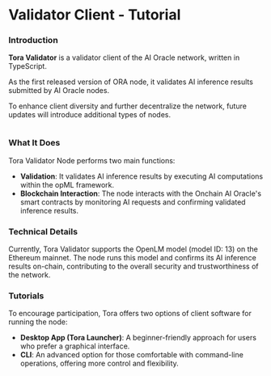 # Validator Client - Tutorial

### Introduction

**Tora Validator** is a validator client of the AI Oracle network, written in TypeScript.

As the first released version of ORA node, it validates AI inference results submitted by AI Oracle nodes.

To enhance client diversity and further decentralize the network, future updates will introduce additional types of nodes.

<figure><img src="../../.gitbook/assets/tora fig thumbnail.png" alt=""><figcaption></figcaption></figure>

### What It Does

Tora Validator Node performs two main functions:

* **Validation**: It validates AI inference results by executing AI computations within the opML framework.
* **Blockchain Interaction**: The node interacts with the Onchain AI Oracle's smart contracts by monitoring AI requests and confirming validated inference results.

### Technical Details

Currently, Tora Validator supports the OpenLM model (model ID: 13) on the Ethereum mainnet. The node runs this model and confirms its AI inference results on-chain, contributing to the overall security and trustworthiness of the network.

### Tutorials

To encourage participation, Tora offers two options of client software for running the node:

* **Desktop App (Tora Launcher)**: A beginner-friendly approach for users who prefer a graphical interface.
* **CLI**: An advanced option for those comfortable with command-line operations, offering more control and flexibility.
